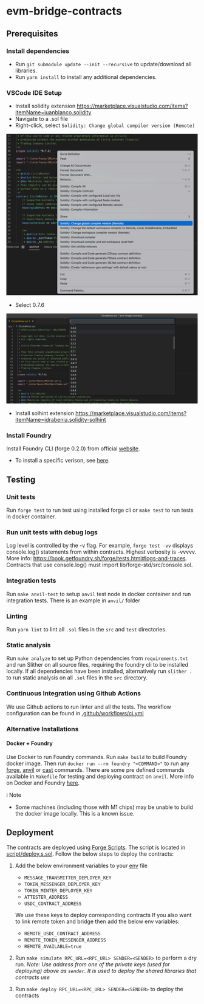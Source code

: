 # evm-bridge-contracts

## Prerequisites

### Install dependencies
- Run `git submodule update --init --recursive` to update/download all libraries.
- Run `yarn install` to install any additional dependencies.

### VSCode IDE Setup
- Install solidity extension https://marketplace.visualstudio.com/items?itemName=juanblanco.solidity
- Navigate to a .sol file 
- Right-click, select `Solidity: Change global compiler version (Remote)`

![](./pictures/Solidity-Change-Compiler.png)

- Select 0.7.6

![](./pictures/Solidity-Compiler-Version.png)

- Install solhint extension https://marketplace.visualstudio.com/items?itemName=idrabenia.solidity-solhint

### Install Foundry
Install Foundry CLI (forge 0.2.0) from official [website](https://book.getfoundry.sh/getting-started/installation.html#on-linux-and-macos. ).

- To install a specific verison, see [here](https://github.com/foundry-rs/foundry/blob/3f13a986e69c18ea19ce634fea00f4df6b3666b0/foundryup/README.md#usage).

## Testing
### Unit tests
Run `forge test` to run test using installed forge cli or `make test` to run tests in docker container.

### Run unit tests with debug logs
Log level is controlled by the -v flag. For example, `forge test -vv` displays console.log() statements from within contracts. Highest verbosity is -vvvvv. More info: https://book.getfoundry.sh/forge/tests.html#logs-and-traces. Contracts that use console.log() must import lib/forge-std/src/console.sol.

### Integration tests
Run `make anvil-test` to setup `anvil` test node in docker container and run integration tests. There is an example in `anvil/` folder

### Linting
Run `yarn lint` to lint all `.sol` files in the `src` and `test` directories.

### Static analysis
Run `make analyze` to set up Python dependencies from `requirements.txt` and run Slither on all source files, requiring the foundry cli to be installed locally. If all dependencies have been installed, alternatively run `slither .` to run static analysis on all `.sol` files in the `src` directory.

### Continuous Integration using Github Actions
We use Github actions to run linter and all the tests. The workflow configuration can be found in [.github/workflows/ci.yml](.github/workflows/ci.yml)

### Alternative Installations

#### Docker + Foundry
Use Docker to run Foundry commands. Run `make build` to build Foundry docker image. Then run `docker run --rm foundry "<COMMAND>"` to run any [forge](https://book.getfoundry.sh/reference/forge/), [anvil](https://book.getfoundry.sh/reference/anvil/) or [cast](https://book.getfoundry.sh/reference/cast/) commands. There are some pre defined commands available in `Makefile` for testing and deploying contract on `anvil`. More info on Docker and Foundry [here](https://book.getfoundry.sh/tutorials/foundry-docker).

ℹ️ Note
- Some machines (including those with M1 chips) may be unable to build the docker image locally. This is a known issue.

## Deployment
The contracts are deployed using [Forge Scripts](https://book.getfoundry.sh/tutorials/solidity-scripting). The script is located in [script/deploy.s.sol](/scripts/deploy.s.sol). Follow the below steps to deploy the contracts:
1. Add the below environment variables to your [env](.env) file
    - `MESSAGE_TRANSMITTER_DEPLOYER_KEY`
    - `TOKEN_MESSENGER_DEPLOYER_KEY`
    - `TOKEN_MINTER_DEPLOYER_KEY`
    - `ATTESTER_ADDRESS`
    - `USDC_CONTRACT_ADDRESS`
    
    We use these keys to deploy corresponding contracts
    If you also want to link remote token and bridge then add the below env variables:
    - `REMOTE_USDC_CONTRACT_ADDRESS`
    - `REMOTE_TOKEN_MESSENGER_ADDRESS`
    - `REMOTE_AVAILABLE=true`

2. Run `make simulate RPC_URL=<RPC_URL> SENDER=<SENDER>` to perform a dry run. *Note: Use address from one of the private keys (used for deploying) above as `sender`. It is used to deploy the shared libraries that contracts use*
3. Run `make deploy RPC_URL=<RPC_URL> SENDER=<SENDER>` to deploy the contracts
